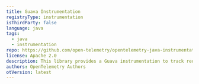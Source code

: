 ```yaml
---
title: Guava Instrumentation
registryType: instrumentation
isThirdParty: false
language: java
tags:
  - java
  - instrumentation
repo: https://github.com/open-telemetry/opentelemetry-java-instrumentation/tree/master/instrumentation/guava-10.0
license: Apache 2.0
description: This library provides a Guava instrumentation to track requests through OpenTelemetry.
authors: OpenTelemetry Authors
otVersion: latest
---
```

